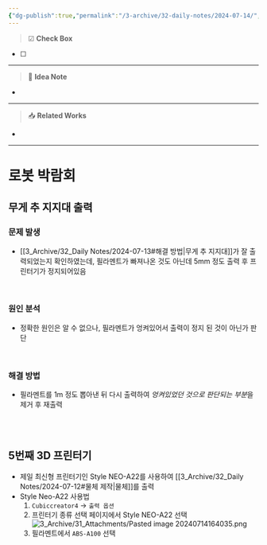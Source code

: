 ```yaml
---
{"dg-publish":true,"permalink":"/3-archive/32-daily-notes/2024-07-14/","tags":["DailyNote"],"noteIcon":""}
---
```


> ☑ **Check Box**

- [ ] 

---
> 🧠 **Idea Note**

- 

---
> 📥 **Related Works**

- 

---

# 로봇 박람회
## 무게 추 지지대 출력
### 문제 발생
- [[3_Archive/32_Daily Notes/2024-07-13#해결 방법\|무게 추 지지대]]가 잘 출력되었는지 확인하였는데, 필라멘트가 빠져나온 것도 아닌데 5mm 정도 출력 후 프린터기가 정지되어있음

<br/>

### 원인 분석
- 정확한 원인은 알 수 없으나, 필라멘트가 엉켜있어서 출력이 정지 된 것이 아닌가 판단

<br/>

### 해결 방법
- 필라멘트를 1m 정도 뽑아낸 뒤 다시 출력하여 *엉켜있었던 것으로 판단되는 부분*을 제거 후 재출력

<br/><br/>
## 5번째 3D 프린터기
- 제일 최신형 프린터기인 Style NEO-A22를 사용하여 [[3_Archive/32_Daily Notes/2024-07-12#물체 제작\|물체]]를 출력
- Style Neo-A22 사용법 
	1. `Cubiccreator4` $\rightarrow$ `출력 옵션`
	2. 프린터기 종류 선택 페이지에서 Style NEO-A22 선택
	![3_Archive/31_Attachments/Pasted image 20240714164035.png](/img/user/3_Archive/31_Attachments/Pasted%20image%2020240714164035.png)
	3. 필라멘트에서 `ABS-A100` 선택